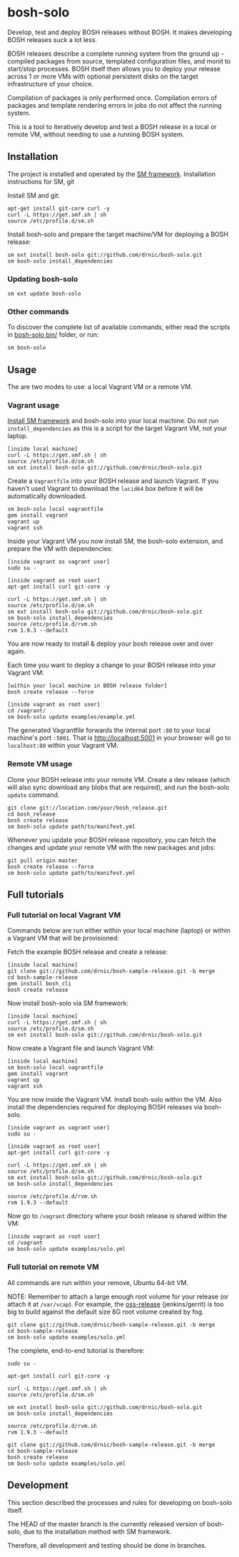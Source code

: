 # bosh-solo

Develop, test and deploy BOSH releases without BOSH. It makes developing BOSH releases suck a lot less.

BOSH releases describe a complete running system from the ground up - compiled packages from source, templated configuration files, and monit to start/stop processes. BOSH itself then allows you to deploy your release across 1 or more VMs with optional persistent disks on the target infrastructure of your choice.

Compilation of packages is only performed once. Compilation errors of packages and template rendering errors in jobs do not affect the running system.

This is a tool to iteratively develop and test a BOSH release in a local or remote VM, without needing to use a running BOSH system.

## Installation

The project is installed and operated by the [SM framework](https://github.com/sm/sm). Installation instructions for SM, git

Install SM and git:

```
apt-get install git-core curl -y
curl -L https://get.smf.sh | sh
source /etc/profile.d/sm.sh
```

Install bosh-solo and prepare the target machine/VM for deploying a BOSH release:

```
sm ext install bosh-solo git://github.com/drnic/bosh-solo.git
sm bosh-solo install_dependencies
```

### Updating bosh-solo

```
sm ext update bosh-solo
```

### Other commands

To discover the complete list of available commands, either read the scripts in [bosh-solo bin/](https://github.com/drnic/bosh-solo/tree/master/bin) folder, or run:

```
sm bosh-solo
```

## Usage

The are two modes to use: a local Vagrant VM or a remote VM.

### Vagrant usage

[Install SM framework](https://github.com/sm/sm#installation) and bosh-solo into your local machine. Do not run `install_dependencies` as this is a script for the target Vagrant VM, not your laptop.

```
[inside local machine]
curl -L https://get.smf.sh | sh
source /etc/profile.d/sm.sh
sm ext install bosh-solo git://github.com/drnic/bosh-solo.git
```

Create a `Vagrantfile` into your BOSH release and launch Vagrant. If you haven't used Vagrant to download the `lucid64` box before it will be automatically downloaded.

```
sm bosh-solo local vagrantfile
gem install vagrant
vagrant up
vagrant ssh
```

Inside your Vagrant VM you now install SM, the bosh-solo extension, and prepare the VM with dependencies:


```
[inside vagrant as vagrant user]
sudo su -

[inside vagrant as root user]
apt-get install curl git-core -y

curl -L https://get.smf.sh | sh
source /etc/profile.d/sm.sh
sm ext install bosh-solo git://github.com/drnic/bosh-solo.git
sm bosh-solo install_dependencies
source /etc/profile.d/rvm.sh
rvm 1.9.3 --default
```

You are now ready to install & deploy your bosh release over and over again.

Each time you want to deploy a change to your BOSH release into your Vagrant VM:

```
[within your local machine in BOSH release folder]
bosh create release --force

[inside vagrant as root user]
cd /vagrant/
sm bosh-solo update examples/example.yml
```

The generated Vagrantfile forwards the internal port `:80` to your local machine's port `:5001`. That is [http://localhost:5001](http://localhost:5001) in your browser will go to `localhost:80` within your Vagrant VM.

### Remote VM usage

Clone your BOSH release into your remote VM. Create a dev release (which will also sync download any blobs that are required), and run the bosh-solo `update` command.

```
git clone git://location.com/your/bosh_release.git
cd bosh_release
bosh create release
sm bosh-solo update path/to/manifest.yml
```

Whenever you update your BOSH release repository, you can fetch the changes and update your remote VM with the new packages and jobs:

```
git pull origin master
bosh create release --force
sm bosh-solo update path/to/manifest.yml
```


## Full tutorials

### Full tutorial on local Vagrant VM

Commands below are run either within your local machine (laptop) or within a Vagrant VM that will be provisioned:

Fetch the example BOSH release and create a release:

```
[inside local machine]
git clone git://github.com/drnic/bosh-sample-release.git -b merge
cd bosh-sample-release
gem install bosh_cli
bosh create release
```

Now install bosh-solo via SM framework:

```
[inside local machine]
curl -L https://get.smf.sh | sh
source /etc/profile.d/sm.sh
sm ext install bosh-solo git://github.com/drnic/bosh-solo.git
```

Now create a Vagrant file and launch Vagrant VM:

```
[inside local machine]
sm bosh-solo local vagrantfile
gem install vagrant
vagrant up
vagrant ssh
```

You are now inside the Vagrant VM. Install bosh-solo within the VM. Also install the dependencies required for deploying BOSH releases via bosh-solo.

```
[inside vagrant as vagrant user]
sudo su -

[inside vagrant as root user]
apt-get install curl git-core -y

curl -L https://get.smf.sh | sh
source /etc/profile.d/sm.sh
sm ext install bosh-solo git://github.com/drnic/bosh-solo.git
sm bosh-solo install_dependencies

source /etc/profile.d/rvm.sh
rvm 1.9.3 --default
```

Now go to `/vagrant` directory where your bosh release is shared within the VM:

```
[inside vagrant as root user]
cd /vagrant
sm bosh-solo update examples/solo.yml
```

### Full tutorial on remote VM

All commands are run within your remove, Ubuntu 64-bit VM. 

NOTE: Remember to attach a large enough root volume for your release (or attach it at `/var/vcap`). For example, the [oss-release](https://github.com/cloudfoundry/oss-release) (jenkins/gerrit) is too big to build against the default size 8G root volume created by fog.


```
git clone git://github.com/drnic/bosh-sample-release.git -b merge
cd bosh-sample-release
sm bosh-solo update examples/solo.yml
```

The complete, end-to-end tutorial is therefore:

```
sudo su -

apt-get install curl git-core -y

curl -L https://get.smf.sh | sh
source /etc/profile.d/sm.sh

sm ext install bosh-solo git://github.com/drnic/bosh-solo.git
sm bosh-solo install_dependencies

source /etc/profile.d/rvm.sh
rvm 1.9.3 --default

git clone git://github.com/drnic/bosh-sample-release.git -b merge
cd bosh-sample-release
bosh create release
sm bosh-solo update examples/solo.yml
```

## Development

This section described the processes and rules for developing on bosh-solo itself.

The HEAD of the master branch is the currently released version of bosh-solo, due to the installation method with SM framework.

Therefore, all development and testing should be done in branches.
